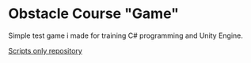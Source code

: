 # Obstacle Course "Game"

Simple test game i made for training C# programming and Unity Engine.

[Scripts only repository](https://github.com/marechal-dev/obstacle_course_scripts)
